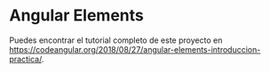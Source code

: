 # Angular Elements

Puedes encontrar el tutorial completo de este proyecto en https://codeangular.org/2018/08/27/angular-elements-introduccion-practica/.
